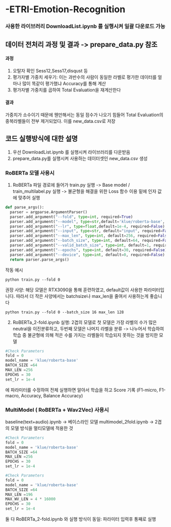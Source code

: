 # -ETRI-Emotion-Recognition

### 사용한 라이브러리 DownloadList.ipynb 를 실행시켜 일괄 다운로드 가능  
  
  

## 데이터 전처리 과정 및 결과 -> prepare_data.py 참조
  #### 과정
  1. 오탈자 확인 Sess12,Sess17,disqust 등
  2. 평가자별 가중치 세우기: 이는 과반수의 사람이 동일한 라벨로 평가한 데이터를 얼마나 많이 똑같이 평가했냐 Accuracy를 통해 계산 
  3. 평가자별 가중치를 곱하여 Total Evaluation을 재계산한다 
  #### 결과
  가중치가 소수이기 때문에 웬만해서는 동일 점수가 나오기 힘들어 Total Evaluation의 중복라벨들이 전부 제거되었다. 이를 new_data.csv로 저장
  
  
## 코드 실행방식에 대한 설명
  1. 우선 DownloadList.ipynb 를 실행시켜 라이브러리를 다운받음
  2. prepare_data.py를 실행시켜 사용하는 데이터셋인 new_data.csv 생성
  ### RoBERTa 모델 사용시 
  1. RoBERTa 파일 경로에 들어가 
  train.py 실행 -> Base model / train_multilabel.py 실행 -> 불균형을 해결을 위한 Loss 함수 이용
  밑에 인자 값에 맞추어 실행
      
  ```python
  def parse_args():
    parser = argparse.ArgumentParser()
    parser.add_argument("--fold", type=int, required=True)
    parser.add_argument("--model", type=str,default='klue/roberta-base', required=False)
    parser.add_argument("--lr", type=float,default=1e-4, required=False)
    parser.add_argument("--input", type=str, default="input", required=False)
    parser.add_argument("--max_len", type=int, default=256, required=False)
    parser.add_argument("--batch_size", type=int, default=64, required=False)
    parser.add_argument("--valid_batch_size", type=int, default=1, required=False)
    parser.add_argument("--epochs", type=int, default=30, required=False)
    parser.add_argument("--device", type=int, default=0, required=False)
    return parser.parse_args()
  ``` 
  
  작동 예시
  ```
  python train.py --fold 0 
  ```
  권장 사양: 해당 모델은 RTX3090을 통해 훈련하였고, default값이 사용한 파라미터입니다. 따라서 더 작은 사양에서는 batchsize나 max_len을 줄여서 사용하는게 좋습니다
  ``` 예시
  python train.py --fold 0 --batch_size 16 max_len 128
  ```
  
  2. RoBERTa_2-fold.ipynb 실행: 2겹의 모델로 첫 모델은 가장 라벨의 수가 많은 neutral을 이진분류하고, 두번째 모델은 나머지 라벨을 분류 -> 나누어서 학습하여 학습 중 불균형에 의해 적은 수를 가지는 라벨들이 학습되지 못하는 것을 방지한 모델 
  ```python
  #Check Parameters
  fold = 0
  model_name = 'klue/roberta-base'
  BATCH_SIZE =64
  MAX_LEN =256
  EPOCHS = 30
  set_lr = 1e-4
  ```
  에 파라미터를 수정하여 전체 실행하면 알아서 학습을 하고 Score 기록 (F1-micro, F1-macro, Accuracy, Balance Accuracy)
  
  ### MultiModel ( RoBERTa + Wav2Vec) 사용시 
  baseline(text+audio).ipynb -> 베이스라인 모델
  multimodel_2fold.ipynb -> 2겹의 모델 방식을 멀티모델에 적용한 것 
  
  ```python
  #Check Parameters
  fold = 0
  model_name = 'klue/roberta-base'
  BATCH_SIZE =64
  MAX_LEN =256
  EPOCHS = 30
  set_lr = 1e-4
  ```
  ```python
  #Check Parameters
  fold = 0
  model_name = 'klue/roberta-base'
  BATCH_SIZE =64
  MAX_LEN =196
  MAX_WV_LEN = 4 * 16000
  EPOCHS = 30
  set_lr = 1e-4
  ```
  
  둘 다 RoBERTa_2-fold.ipynb 와 실행 방식이 동일: 파라미터 입력후 통째로 실행
 
      
      
